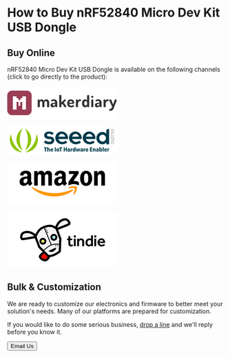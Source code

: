 # How to Buy nRF52840 Micro Dev Kit USB Dongle

## Buy Online

nRF52840 Micro Dev Kit USB Dongle is available on the following channels (click to go directly to the product):

[![makerdiary store](images/makerdiary-store-logo.png)](https://store.makerdiary.com/collections/frontpage/products/nrf52840-mdk-usb-dongle)

[![SeeedStudio](images/seeed_logo_2018_horizontal.png)](https://www.seeedstudio.com/nRF52840-MDK-USB-Dongle-p-3184.html)

[![Amazon](images/amazon_logo.png)](https://www.amazon.com/gp/product/B07MJ12XLG)

[![Tindie](images/tindie-logo.png)](https://www.tindie.com/products/Zelin/nrf52840-micro-dev-kit-usb-dongle/)

## Bulk & Customization

We are ready to customize our electronics and firmware to better meet your solution's needs. Many of our platforms are prepared for customization.

If you would like to do some serious business, [drop a line](mailto:zelin@makerdiary.com) and we'll reply before you know it.

<a href="mailto:zelin@makerdiary.com"><button data-md-color-primary="marsala"><i class="fa fa-envelope"></i> Email Us</button></a>